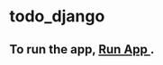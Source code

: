 # todo_django
## To run the app, <a target="_blank" rel="noopener" href="https://todo13.herokuapp.com/">Run App </a>.
